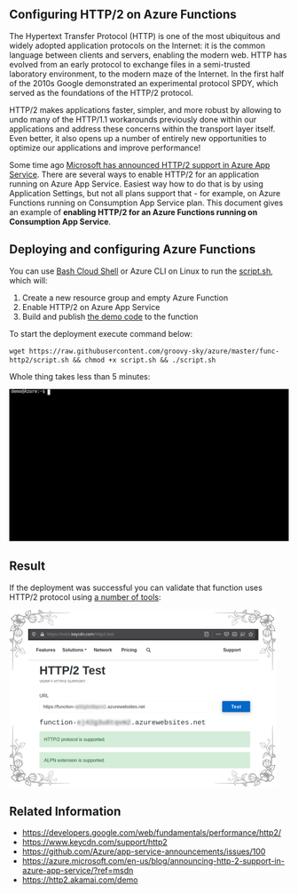 ## Configuring HTTP/2 on Azure Functions

The Hypertext Transfer Protocol (HTTP) is one of the most ubiquitous and widely adopted application protocols on the Internet: it is the common language between clients and servers, enabling the modern web. HTTP has evolved from an early protocol to exchange files in a semi-trusted laboratory environment, to the modern maze of the Internet. In the first half of the 2010s Google demonstrated an experimental protocol SPDY, which served as the foundations of the HTTP/2 protocol. 

HTTP/2 makes applications faster, simpler, and more robust by allowing to undo many of the HTTP/1.1 workarounds previously done within our applications and address these concerns within the transport layer itself. Even better, it also opens up a number of entirely new opportunities to optimize our applications and improve performance!

Some time ago [Microsoft has announced HTTP/2 support in Azure App Service](https://azure.microsoft.com/en-us/blog/announcing-http-2-support-in-azure-app-service/?ref=msdn). There are several ways to enable HTTP/2 for an application running on Azure App Service. Easiest way how to do that is by using Application Settings, but not all plans support that - for example, on Azure Functions running on Consumption App Service plan. This document gives an example of **enabling HTTP/2 for an Azure Functions running on Consumption App Service**.  

## Deploying and configuring Azure Functions

You can use [Bash Cloud Shell](https://docs.microsoft.com/en-us/azure/cloud-shell/overview) or Azure CLI on Linux to run the [script.sh](https://raw.githubusercontent.com/groovy-sky/azure/master/func-http2/script.sh), which will:

1. Create a new resource group and empty Azure Function
2. Enable HTTP/2 on Azure App Service
3. Build and publish [the demo code](https://github.com/groovy-sky/azure-func-go-handler/blob/master/Function/GoCustomHandler.go) to the function 

To start the deployment execute command below:

```
wget https://raw.githubusercontent.com/groovy-sky/azure/master/func-http2/script.sh && chmod +x script.sh && ./script.sh

```

Whole thing takes less than 5 minutes:

![](/images/func-az-ip/function_http2_configuration.gif)

## Result

If the deployment was successful you can validate that function uses HTTP/2 protocol using [a number of tools](https://edit.co.uk/blog/test-website-supports-http2-0/):

![](/images/func-az-ip/http2_website_check.png)

## Related Information

* https://developers.google.com/web/fundamentals/performance/http2/
* https://www.keycdn.com/support/http2
* https://github.com/Azure/app-service-announcements/issues/100
* https://azure.microsoft.com/en-us/blog/announcing-http-2-support-in-azure-app-service/?ref=msdn
* https://http2.akamai.com/demo
